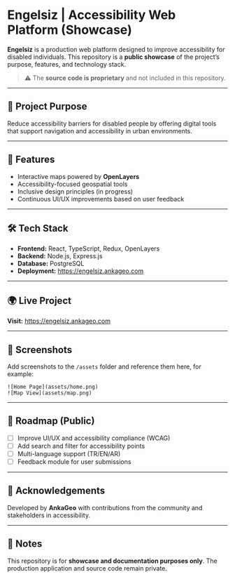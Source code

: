# Engelsiz | Accessibility Web Platform (Showcase)

**Engelsiz** is a production web platform designed to improve accessibility for disabled individuals.
This repository is a **public showcase** of the project’s purpose, features, and technology stack.
> ⚠️ The **source code is proprietary** and not included in this repository.

---

## 🌟 Project Purpose
Reduce accessibility barriers for disabled people by offering digital tools that support navigation and accessibility in urban environments.

---

## 🚀 Features
- Interactive maps powered by **OpenLayers**
- Accessibility-focused geospatial tools
- Inclusive design principles (in progress)
- Continuous UI/UX improvements based on user feedback

---

## 🛠 Tech Stack
- **Frontend:** React, TypeScript, Redux, OpenLayers
- **Backend:** Node.js, Express.js
- **Database:** PostgreSQL
- **Deployment:** https://engelsiz.ankageo.com

---

## 🌍 Live Project
**Visit:** https://engelsiz.ankageo.com

---

## 📸 Screenshots
Add screenshots to the `/assets` folder and reference them here, for example:
```
![Home Page](assets/home.png)
![Map View](assets/map.png)
```

---

## 📅 Roadmap (Public)
- [ ] Improve UI/UX and accessibility compliance (WCAG)
- [ ] Add search and filter for accessibility points
- [ ] Multi-language support (TR/EN/AR)
- [ ] Feedback module for user submissions

---

## 🤝 Acknowledgements
Developed by **AnkaGeo** with contributions from the community and stakeholders in accessibility.

---

## 📄 Notes
This repository is for **showcase and documentation purposes only**. The production application and source code remain private.
